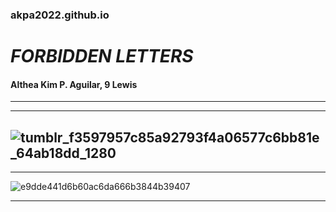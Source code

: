 ### akpa2022.github.io

# *FORBIDDEN LETTERS*
#### Althea Kim P. Aguilar, 9 Lewis
---
---
![tumblr_f3597957c85a92793f4a06577c6bb81e_64ab18dd_1280](https://user-images.githubusercontent.com/118641712/202877730-ab81e666-9bb3-4353-a855-99ec744b8070.jpg)
---
---
![e9dde441d6b60ac6da666b3844b39407](https://user-images.githubusercontent.com/118641712/202877610-d5eac274-3679-47e3-a782-ffbeaa9c204e.jpg)

---
